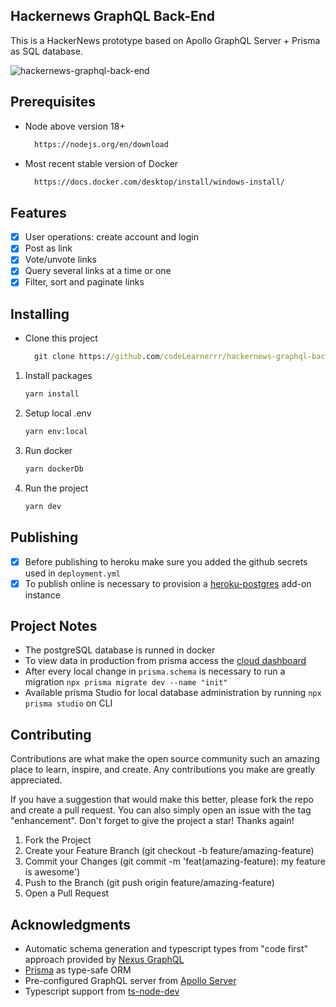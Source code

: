 ## Hackernews GraphQL Back-End
 This is a HackerNews prototype based on Apollo GraphQL Server + Prisma as SQL database. 

![hackernews-graphql-back-end](https://github.com/codeLearnerrr/hackernews-graphql-back-end/assets/44307139/5b2fc548-0963-4e7b-8b79-b65fac7bf0ed)


## Prerequisites

- Node above version 18+

  ```cmd
    https://nodejs.org/en/download
  ```
- Most recent stable version of Docker 

  ```cmd
    https://docs.docker.com/desktop/install/windows-install/
  ```
## Features

- [x] User operations: create account and login
- [x] Post as link
- [x] Vote/unvote links
- [x] Query several links at a time or one
- [x] Filter, sort and paginate links

## Installing

- Clone this project
  
  ```cmd
    git clone https://github.com/codeLearnerrr/hackernews-graphql-back-end.git
  ```
 1. Install packages
    
    ```cmd
    yarn install
    ```
 3. Setup local .env
    
    ```cmd
    yarn env:local
    ```
 4. Run docker
    
    ```cmd
    yarn dockerDb
    ```
 5. Run the project
    
    ```cmd
    yarn dev
    ```

## Publishing

- [x] Before publishing to heroku make sure you added the github secrets used in `deployment.yml`
- [x] To publish online is necessary to provision a [heroku-postgres](https://elements.heroku.com/addons/heroku-postgresql) add-on instance

## Project Notes

- The postgreSQL database is runned in docker
- To view data in production from prisma access the [cloud dashboard](https://cloud.prisma.io/)
- After every local change in `prisma.schema` is necessary to run a migration  `npx prisma migrate dev --name "init"`
- Available prisma Studio for local database administration by running `npx prisma studio` on CLI

## Contributing 

Contributions are what make the open source community such an amazing place to learn, inspire, and create. Any contributions you make are greatly appreciated.

If you have a suggestion that would make this better, please fork the repo and create a pull request. You can also simply open an issue with the tag "enhancement". Don't forget to give the project a star! Thanks again!

1. Fork the Project
2. Create your Feature Branch (git checkout -b feature/amazing-feature)
3. Commit your Changes (git commit -m 'feat(amazing-feature): my feature is awesome')
4. Push to the Branch (git push origin feature/amazing-feature)
5. Open a Pull Request

## Acknowledgments

-  Automatic schema generation and typescript types from "code first" approach provided by [Nexus GraphQL](https://www.npmjs.com/package/nexus) 
-  [Prisma](https://www.npmjs.com/package/prisma) as type-safe ORM 
-  Pre-configured GraphQL server from [Apollo Server](https://www.npmjs.com/package/apollo-server)
-  Typescript support from [ts-node-dev](https://www.npmjs.com/package/ts-node-dev)
